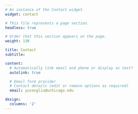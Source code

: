 ```yaml
---
# An instance of the Contact widget.
widget: contact

# This file represents a page section.
headless: true

# Order that this section appears on the page.
weight: 130

title: Contact
subtitle:

content:
  # Automatically link email and phone or display as text?
  autolink: true

  # Email form provider
  # Contact details (edit or remove options as required)
  email: yucongliu@uchicago.edu

design:
  columns: '2'
---
```

